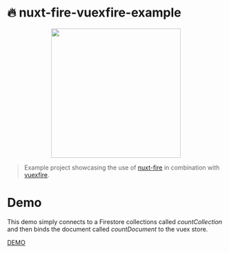 # 🔥 nuxt-fire-vuexfire-example

<p align="center"><img align="center" height="300px" src="https://nuxt-fire-demo.firebaseapp.com/logo_text.png"/></p>

> Example project showcasing the use of [nuxt-fire](https://github.com/lupas/nuxt-fire) in combination with [vuexfire](https://github.com/vuejs/vuefire/tree/master/packages/vuexfire).

# Demo

This demo simply connects to a Firestore collections called _countCollection_ and then binds the document called _countDocument_ to the vuex store.

[DEMO](https://nuxt-fire-vuexfire.firebaseapp.com/)
